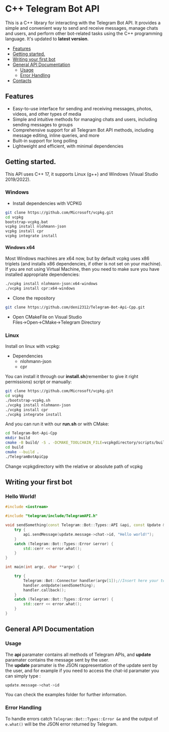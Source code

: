 
#  C++ Telegram Bot API



<p align="left">This is a C++ library for interacting with the Telegram Bot API. It provides a simple and convenient way to send and receive messages, manage chats and users, and perform other bot-related tasks using the C++ programming language.  It's updated to <b>latest version</b>.
    
  
  * [Features](#features)
  * [Getting started.](#getting-started)
  * [Writing your first bot](#writing-your-first-bot)
  * [General API Documentation](#general-api-documentation)
    * [Usage](#usage)
    * [Error Handling](#error-handling)
  * [Contacts](#contacts)
  
  
  ## Features

- Easy-to-use interface for sending and receiving messages, photos, videos, and other types of media
- Simple and intuitive methods for managing chats and users, including sending messages to groups
- Comprehensive support for all Telegram Bot API methods, including message editing, inline queries, and more
- Built-in support for long polling
- Lightweight and efficient, with minimal dependencies
  

## Getting started.

This API uses C++ 17, it supports Linux (g++) and Windows (Visual Studio 2019/2022).
 
### Windows

* Install dependencies with VCPKG  
 ```bash
git clone https://github.com/Microsoft/vcpkg.git
cd vcpkg
bootstrap-vcpkg.bat
vcpkg install nlohmann-json
vcpkg install cpr
vcpkg integrate install
```  

#### Windows x64
Most Windows machines are x64 now, but by default vcpkg uses x86 triplets (and installs x86 dependencies, if other is not set on your machine).
If you are not using Virtual Machine, then you need to make sure you have installed appropriate dependencies:
```bash
./vcpkg install nlohmann-json:x64-windows
./vcpkg install cpr:x64-windows
```  

* Clone the repository  
```bash
git clone https://github.com/deni2312/Telegram-Bot-Api-Cpp.git
```  

* Open CMakeFile on Visual Studio  
Files->Open->CMake->Telegram Directory


### Linux 
Install on linux with vcpkg:  
  * Dependencies
    * nlohmann-json
    * cpr  
    
You can install it through our **install.sh**(remember to give it right permissions) script or manually:
```bash
git clone https://github.com/Microsoft/vcpkg.git
cd vcpkg
./bootstrap-vcpkg.sh
./vcpkg install nlohmann-json
./vcpkg install cpr
./vcpkg integrate install
```  
And you can run it with our **run.sh** or with CMake:  
```bash
cd Telegram-Bot-Api-Cpp
mkdir build
cmake -B build/ -S . -DCMAKE_TOOLCHAIN_FILE=vcpkgdirectory/scripts/buildsystems/vcpkg.cmake
cd build
cmake --build .
./TelegramBotApiCpp
```  
Change vcpkgdirectory with the relative or absolute path of vcpkg  

## Writing your first bot

<h3>Hello World!</h3>

```c++
#include <iostream>

#include "telegram/include/TelegramAPI.h"

void sendSomething(const Telegram::Bot::Types::API &api, const Update &update) {
    try {
        api.sendMessage(update.message->chat->id, "Hello world!");
    }
    catch (Telegram::Bot::Types::Error &error) {
        std::cerr << error.what();
    }
}

int main(int argc, char **argv) {

    try {
        Telegram::Bot::Connector handler(argv[1]);//Insert here your token
        handler.onUpdate(sendSomething);
        handler.callback();
    }
    catch (Telegram::Bot::Types::Error &error) {
        std::cerr << error.what();
    }
}


```


## General API Documentation

### Usage

The **api** paramater contains all methods of Telegram APIs, and **update** paramater contains the message sent by the user.  
The **update** paramater is the JSON rappresentation of the update sent by the user, and for example if you need to access the chat-id paramater you can simply type : 
```c++
update.message->chat->id
 ```

You can check the examples folder for further information.

### Error Handling

To handle errors catch `Telegram::Bot::Types::Error &e` and the output of `e.what()` will be the JSON error returned by Telegram.

